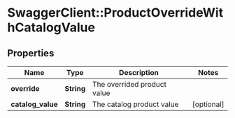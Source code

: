 # SwaggerClient::ProductOverrideWithCatalogValue

## Properties
Name | Type | Description | Notes
------------ | ------------- | ------------- | -------------
**override** | **String** | The overrided product value | 
**catalog_value** | **String** | The catalog product value | [optional] 


